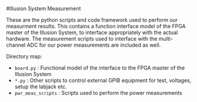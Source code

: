 #Illusion System Measurement


These are the python scripts and code framework used to perform our measurment results. This contains a function interface model of the FPGA master of the Illusion System, to interface appropriately with the actual hardware. The measurement scripts used to interface with the multi-channel ADC for our power measurements are included as well.

Directory map:
- `board.py` : Functional model of the interface to the FPGA master of the Illusion System 
- `*.py` :  Other scripts to control external GPIB equipment for test, voltages, setup the labjack etc.
- `pwr_meas_scripts` : Scripts used to perform the power measurements

